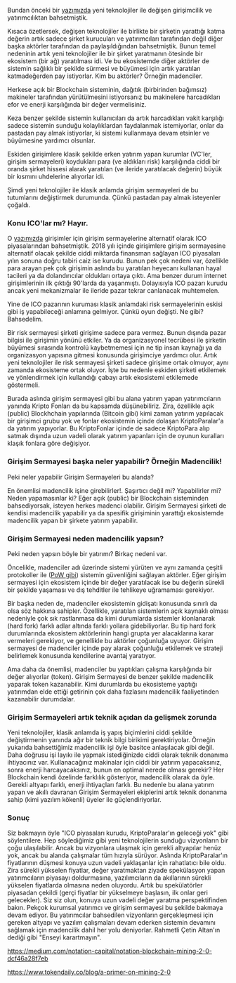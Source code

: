 

Bundan önceki bir [yazımızda](https://ademimerkezi.com/genel/2018/05/17/degisen-girisimcilik-ve-yatirimcilik.html) yeni teknolojiler ile değişen girişimcilik ve yatırımcılıktan bahsetmiştik. 

Kısaca özetlersek, değişen teknolojiler ile birlikte bir şirketin yarattığı katma değerin artık sadece şirket kurucuları ve yatırımcıları tarafından değil diğer başka aktörler tarafından da paylaşıldığından bahsetmiştik. Bunun temel nedeninin artık yeni teknolojiler ile bir şirket yaratmanın ötesinde bir ekosistem (bir ağ) yaratılması idi. Ve bu ekosistemde diğer aktörler de sistemin sağlıklı bir şekilde sürmesi ve büyümesi için artık yaratılan katmadeğerden pay istiyorlar. Kim bu aktörler? Örneğin madenciler. 

Herkese açık bir Blockchain sisteminin, dağıtık (birbirinden bağımsız) makineler tarafından yürütülmesini istiyorsanız bu makinelere harcadıkları efor ve enerji karşılığında bir değer vermelisiniz. 

Keza benzer şekilde sistemin kullanıcıları da artık harcadıkları vakit karşılığı sadece sistemin sunduğu kolaylıklardan faydalanmak istemiyorlar, onlar da pastadan pay almak istiyorlar, ki sistemi kullanmaya devam etsinler ve büyümesine yardımcı olsunlar. 

Eskiden girişimlere klasik şekilde erken yatırım yapan kurumlar (VC'ler, girişim sermayeleri) koydukları para (ve aldıkları risk) karşılığında ciddi bir oranda şirket hissesi alarak yaratılan (ve ileride yaratılacak değerin) büyük bir kısmını uhdelerine alıyorlar idi. 

Şimdi yeni teknolojiler ile klasik anlamda girişim sermayeleri de bu tutumlarını değiştirmek durumunda. Çünkü pastadan pay almak isteyenler çoğaldı. 

### Konu ICO'lar mı? Hayır. 

O [yazımızda](https://ademimerkezi.com/genel/2018/05/17/degisen-girisimcilik-ve-yatirimcilik.html) girişimler için girişim sermayelerine alternatif olarak ICO piyasalarından bahsetmiştik. 2018 yılı içinde girişimlere girişim sermayesine alternatif olacak şekilde ciddi miktarda finansman sağlayan ICO piyasaları yılın sonuna doğru tabiri caiz ise kurudu. Bunun pek çok nedeni var, özellikle para arayan pek çok girişimin aslında bu yaratılan heyecanı kullanan hayal tacileri ya da dolandırıcılar oldukları ortaya çıktı. Ama benzer durum internet girişimlerinin ilk çıktığı 90'larda da yaşanmıştı. Dolayısıyla ICO pazarı kurudu ancak yeni mekanizmalar ile ileride pazar tekrar canlanacak muhtemelen. 

Yine de ICO pazarının kuruması klasik anlamdaki risk sermayelerinin eskisi gibi iş yapabileceği anlamına gelmiyor. Çünkü oyun değişti. Ne gibi? Bahsedelim. 

Bir risk sermayesi şirketi girişime sadece para vermez. Bunun dışında pazar bilgisi ile girişimin yönünü etkiler. Ya da organizasyonel tecrübesi ile şirketin büyümesi sırasında kontrolü kaybetmemesi için ne tip insan kaynağı ya da organizasyon yapısına gitmesi konusunda girişimciye yardımcı olur. Artık yeni teknolojiler ile risk sermayesi şirketi sadece girişime ortak olmuyor, aynı zamanda ekosisteme ortak oluyor. İşte bu nedenle eskiden şirketi etkilemek ve yönlendirmek için kullandığı çabayı artık ekosistemi etkilemede göstermeli. 

Burada aslında girişim sermayesi gibi bu alana yatırım yapan yatırımcıların yanında Kripto Fonları da bu kapsamda düşünebiliriz. Zira, özellikle açık (public) Blockhchain yapılarında (Bitcoin gibi) kimi zaman yatırım yapılacak bir girişimci grubu yok ve fonlar ekosistemin içinde dolaşan KriptoParalar'a da yatırım yapıyorlar. Bu KriptoFonlar içinde de sadece KriptoPara alıp satmak dışında uzun vadeli olarak yatırım yapanları için de oyunun kuralları klaşık fonlara göre değişiyor. 

### Girişim Sermayesi başka neler yapabilir? Örneğin Madencilik!

Peki neler yapabilir Girişim Sermayeleri bu alanda? 

En önemlisi madencilik işine girebilirler!. Şaşırtıcı değil mi? Yapabilirler mi? Neden yapamasınlar ki? Eğer açık (public) bir Blockchain sisteminden bahsediyorsak, isteyen herkes madenci olabilir. Girişim Sermayesi şirketi de kendisi madencilik yapabilir ya da spesifik girişiminin yarattığı ekosistemde madencilik yapan bir şirkete yatırım yapabilir. 

### Girişim Sermayesi neden madencilik yapsın?

Peki neden yapsın böyle bir yatırımı? Birkaç nedeni var. 

Öncelikle, madenciler adı üzerinde sistemi yürüten ve aynı zamanda çeşitli protokoller ile ([PoW gibi](https://ademimerkezi.com/genel/2018/11/01/Bitcoin-uzlasmasi-proof-of-work.html)) sistemin güvenliğini sağlayan aktörler. Eğer girişim sermayesi için ekosistem içinde bir değer yaratılacak ise bu değerin sürekli bir şekilde yaşaması ve dış tehditler ile tehlikeye uğramaması gerekiyor. 

Bir başka neden de, madenciler ekosistemin gidişatı konusunda sınırlı da olsa söz hakkına sahipler. Özellikle, yaratılan sistemlerin açık kaynaklı olması nedeniyle çok sık rastlanmasa da kimi durumlarda sistemler klonlanarak (hard fork) farklı adlar altında farklı yollara gidebiliyorlar. Bu tip hard fork durumlarında ekosistem aktörlerinin hangi grupta yer alacaklarına karar vermeleri gerekiyor, ve genellikle bu aktörler çoğunluğa uyuyor. Girişim sermayesi de madenciler içinde pay alarak çoğunluğu etkilemek ve strateji belirlemek konusunda kendilerine avantaj yaratıyor. 

Ama daha da önemlisi, madenciler bu yaptıkları çalışma karşılığında bir değer alıyorlar (token). Girişim Sermayesi de benzer şekilde madencilik yaparak token kazanabilir. Kimi durumlarda bu ekosisteme yaptığı yatırımdan elde ettiği getirinin çok daha fazlasını madencilik faaliyetinden kazanabilir durumdalar. 

### Girişim Sermayeleri artık teknik açıdan da gelişmek zorunda

Yeni teknolojiler, klasik anlamda iş yapış biçimlerini ciddi şekilde değiştirmenin yanında ağır bir teknik bilgi birikimi gerektiriyolar. Örneğin yukarıda bahsettiğimiz madencilik işi öyle basitce anlaşılacak gibi değil. Daha doğrusu işi layıkı ile yapmak istediğinizde ciddi olarak teknik donanıma ihtiyacınız var. Kullanacağınız makinalar için ciddi bir yatırım yapacaksınız, sonra enerji harcayacaksınız, bunun en optimal nerede olması gerekir? Her Blockchain kendi özelinde farklılık gösteriyor, madencilik olarak da öyle. Gerekli altyapı farklı, enerji ihtiyaçları farklı.  Bu nedenle bu alana yatırım yapan ve akıllı davranan Girişim Sermayeleri ekiplerini artık teknik donanıma sahip (kimi yazılım kökenli) üyeler ile güçlendiriyorlar. 

### Sonuç

Siz bakmayın öyle "ICO piyasaları kurudu, KriptoParalar'ın geleceği yok" gibi söylentilere. Hep söylediğimiz gibi yeni teknolojilerin sunduğu vizyonların bir çoğu ulaşılabilir. Ancak bu vizyonlara ulaşmak için gerekli altyapılar henüz yok, ancak bu alanda çalışmalar tüm hızıyla sürüyor. Aslında KriptoParalar'ın fiyatlarının düşmesi konuya uzun vadeli yaklaşanlar için rahatlatıcı bile oldu. Zira sürekli yükselen fiyatlar, değer yaratmaktan ziyade spekülasyon yapan yatırımcıların piyasayı doldurmasına, yazılımcıların da akıllarının sürekli yükselen fiyatlarda olmasına neden oluyordu. Artık bu spekülatörler piyasadan çekildi (gerçi fiyatlar bir yükselmeye başlasın, ilk onlar geri gelecekler). Siz siz olun, konuya uzun vadeli değer yaratma perspektifinden bakın. Pekçok kurumsal yatırımcı ve girişim sermayesi bu şekilde bakmaya devam ediyor. Bu yatırımcılar bahsedilen vizyonların gerçekleşmesi için gereken altyapı ve yazılım çalışmaları devam ederken sistemin devamını sağlamak için madencilik dahil her yolu deniyorlar. Rahmetli Çetin Altan'ın dediği gibi "Enseyi karartmayın". 


https://medium.com/notation-capital/notation-blockchain-mining-2-0-dcf46a28f7eb

https://www.tokendaily.co/blog/a-primer-on-mining-2-0

